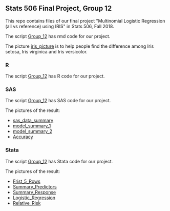 ## Stats 506 Final Project, Group 12

This repo contains files of our final project "Multinomial Logistic Regression (all vs reference) using IRIS" in Stats 506, Fall 2018.

The script [Group_12](./Group_12.Rmd) has rmd code for our project.

The picture [iris_picture](./iris_picture.png) is to help people find the difference among Iris setosa, Iris virginica and Iris versicolor.

### R

The script [Group_12](./R/Group_12.R) has R code for our project. 

### SAS

The script [Group_12](./SAS/Group_12.sas) has SAS code for our project. 

The pictures of the result:
  - [sas_data_summary](./SAS/sas_data_summary.PNG)
  - [model_summary_1](./SAS/model_summary_1.PNG)
  - [model_summary_2](./SAS/model_summary_2.PNG)
  - [Accuracy](./SAS/Accuracy.PNG)

### Stata

The script [Group_12](./SAS/Group_12.do) has Stata code for our project. 

The pictures of the result:
  - [Frist_5_Rows](./Stata/Frist_5_Rows.png)
  - [Summary_Predictors](./Stata/Summary_Predictors.png)
  - [Summary_Response](./Stata/Summary_Response.png)
  - [Logistic_Regression](./Stata/Logistic_Regression.png)
  - [Relative_Risk](./Stata/Relative_Risk.png)
